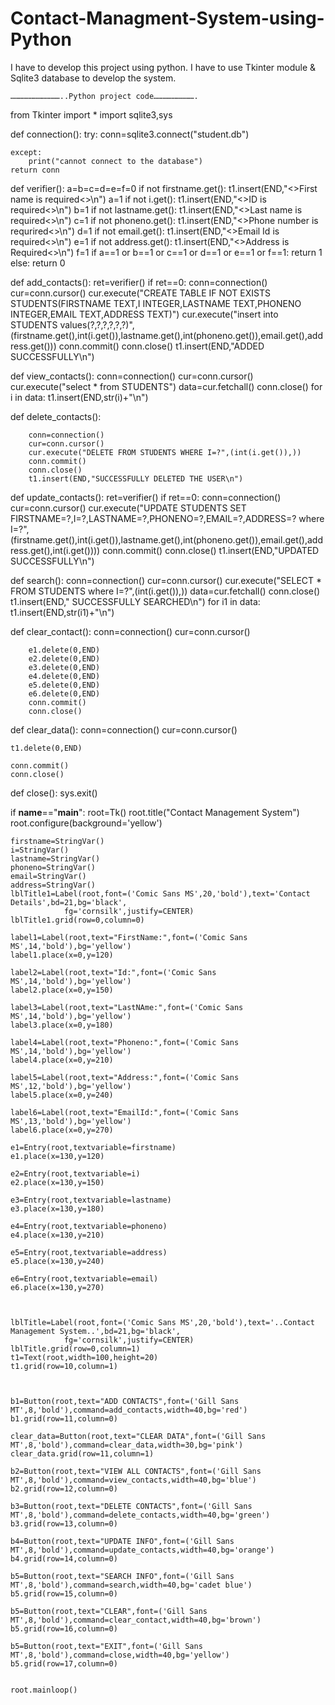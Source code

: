 # Contact-Managment-System-using-Python
I have to develop this project using python. I have to use Tkinter module  & Sqlite3 database to develop the system. 

	……………………………..Python project code……………………….

from Tkinter import *
import sqlite3,sys

def connection():
    try:
        conn=sqlite3.connect("student.db")
      
    except:
        print("cannot connect to the database")
    return conn    


def verifier():
    a=b=c=d=e=f=0
    if not firstname.get():
        t1.insert(END,"<>First name is required<>\n")
        a=1
    if not i.get():
        t1.insert(END,"<>ID is required<>\n")
        b=1
    if not lastname.get():
        t1.insert(END,"<>Last name is required<>\n")
        c=1
    if not phoneno.get():
        t1.insert(END,"<>Phone number is requrired<>\n")
        d=1
    if not email.get():
        t1.insert(END,"<>Email Id is required<>\n")
        e=1
    if not address.get():
        t1.insert(END,"<>Address is Required<>\n")
        f=1
    if a==1 or b==1 or c==1 or d==1 or e==1 or f==1:
        return 1
    else:
        return 0


def add_contacts():
            ret=verifier()
            if ret==0:
                conn=connection()
                cur=conn.cursor()
                cur.execute("CREATE TABLE IF NOT EXISTS STUDENTS(FIRSTNAME TEXT,I INTEGER,LASTNAME TEXT,PHONENO INTEGER,EMAIL TEXT,ADDRESS TEXT)")
                cur.execute("insert into STUDENTS values(?,?,?,?,?,?)",(firstname.get(),int(i.get()),lastname.get(),int(phoneno.get()),email.get(),address.get()))
                conn.commit()
                conn.close()
                t1.insert(END,"ADDED SUCCESSFULLY\n")


def view_contacts():
    conn=connection()
    cur=conn.cursor()
    cur.execute("select * from STUDENTS")
    data=cur.fetchall()
    conn.close()
    for i in data:
        t1.insert(END,str(i)+"\n")


def delete_contacts():
    
        conn=connection()
        cur=conn.cursor()
        cur.execute("DELETE FROM STUDENTS WHERE I=?",(int(i.get()),))
        conn.commit()
        conn.close()
        t1.insert(END,"SUCCESSFULLY DELETED THE USER\n")

def update_contacts():
    ret=verifier()
    if ret==0:
        conn=connection()
        cur=conn.cursor()
        cur.execute("UPDATE STUDENTS SET FIRSTNAME=?,I=?,LASTNAME=?,PHONENO=?,EMAIL=?,ADDRESS=? where I=?",(firstname.get(),int(i.get()),lastname.get(),int(phoneno.get()),email.get(),address.get(),int(i.get())))
        conn.commit()
        conn.close()
        t1.insert(END,"UPDATED SUCCESSFULLY\n")
        
def search():
        conn=connection()
        cur=conn.cursor()
        cur.execute("SELECT * FROM STUDENTS  where I=?",(int(i.get()),))
        data=cur.fetchall()
        conn.close()
        t1.insert(END," SUCCESSFULLY SEARCHED\n")
        for i1 in data:
            t1.insert(END,str(i1)+"\n")
            

def clear_contact():
        conn=connection()
        cur=conn.cursor()

        e1.delete(0,END)
        e2.delete(0,END)
        e3.delete(0,END)
        e4.delete(0,END)
        e5.delete(0,END)
        e6.delete(0,END)
        conn.commit()
        conn.close()

def clear_data():
    conn=connection()
    cur=conn.cursor()
    
    t1.delete(0,END)

    conn.commit()
    conn.close()
        

def close():
    sys.exit() 


if __name__=="__main__":
    root=Tk()
    root.title("Contact Management System")
    root.configure(background='yellow')
     
    firstname=StringVar()
    i=StringVar()
    lastname=StringVar()
    phoneno=StringVar()
    email=StringVar()
    address=StringVar()
    lblTitle1=Label(root,font=('Comic Sans MS',20,'bold'),text='Contact Details',bd=21,bg='black',
                fg='cornsilk',justify=CENTER)
    lblTitle1.grid(row=0,column=0)
    
    label1=Label(root,text="FirstName:",font=('Comic Sans MS',14,'bold'),bg='yellow')
    label1.place(x=0,y=120)

    label2=Label(root,text="Id:",font=('Comic Sans MS',14,'bold'),bg='yellow')
    label2.place(x=0,y=150)

    label3=Label(root,text="LastNAme:",font=('Comic Sans MS',14,'bold'),bg='yellow')
    label3.place(x=0,y=180)

    label4=Label(root,text="Phoneno:",font=('Comic Sans MS',14,'bold'),bg='yellow')
    label4.place(x=0,y=210)
    
    label5=Label(root,text="Address:",font=('Comic Sans MS',12,'bold'),bg='yellow')
    label5.place(x=0,y=240)

    label6=Label(root,text="EmailId:",font=('Comic Sans MS',13,'bold'),bg='yellow')
    label6.place(x=0,y=270)

    e1=Entry(root,textvariable=firstname)
    e1.place(x=130,y=120)
    
    e2=Entry(root,textvariable=i)
    e2.place(x=130,y=150)

    e3=Entry(root,textvariable=lastname)
    e3.place(x=130,y=180)

    e4=Entry(root,textvariable=phoneno)
    e4.place(x=130,y=210)
    
    e5=Entry(root,textvariable=address)
    e5.place(x=130,y=240)

    e6=Entry(root,textvariable=email)
    e6.place(x=130,y=270)

    
    
    lblTitle=Label(root,font=('Comic Sans MS',20,'bold'),text='..Contact Management System..',bd=21,bg='black',
                fg='cornsilk',justify=CENTER)
    lblTitle.grid(row=0,column=1)
    t1=Text(root,width=100,height=20)
    t1.grid(row=10,column=1)
   


    b1=Button(root,text="ADD CONTACTS",font=('Gill Sans MT',8,'bold'),command=add_contacts,width=40,bg='red')
    b1.grid(row=11,column=0)

    clear_data=Button(root,text="CLEAR DATA",font=('Gill Sans MT',8,'bold'),command=clear_data,width=30,bg='pink')
    clear_data.grid(row=11,column=1)

    b2=Button(root,text="VIEW ALL CONTACTS",font=('Gill Sans MT',8,'bold'),command=view_contacts,width=40,bg='blue')
    b2.grid(row=12,column=0)

    b3=Button(root,text="DELETE CONTACTS",font=('Gill Sans MT',8,'bold'),command=delete_contacts,width=40,bg='green')
    b3.grid(row=13,column=0)

    b4=Button(root,text="UPDATE INFO",font=('Gill Sans MT',8,'bold'),command=update_contacts,width=40,bg='orange')
    b4.grid(row=14,column=0)

    b5=Button(root,text="SEARCH INFO",font=('Gill Sans MT',8,'bold'),command=search,width=40,bg='cadet blue')
    b5.grid(row=15,column=0)
    
    b5=Button(root,text="CLEAR",font=('Gill Sans MT',8,'bold'),command=clear_contact,width=40,bg='brown')
    b5.grid(row=16,column=0)

    b5=Button(root,text="EXIT",font=('Gill Sans MT',8,'bold'),command=close,width=40,bg='yellow')
    b5.grid(row=17,column=0)


    root.mainloop()

